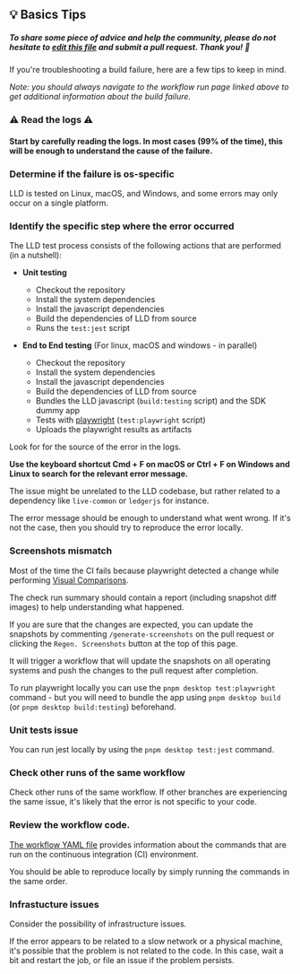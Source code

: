 ## 💡 Basics Tips

##### To share some piece of advice and help the community, please do not hesitate to [edit this file](https://github.com/LedgerHQ/ledger-live/edit/develop/tools/github-bot/tips/test-desktop.md) and submit a pull request. Thank you! 🙏

If you're troubleshooting a build failure, here are a few tips to keep in mind.

_Note: you should always navigate to the workflow run page linked above to get additional information about the build failure._

### ⚠️ Read the logs ⚠️

#### Start by carefully reading the logs. In most cases (99% of the time), this will be enough to understand the cause of the failure.

### Determine if the failure is os-specific

LLD is tested on Linux, macOS, and Windows, and some errors may only occur on a single platform.

### Identify the specific step where the error occurred

The LLD test process consists of the following actions that are performed (in a nutshell):

- **Unit testing**
  - Checkout the repository
  - Install the system dependencies
  - Install the javascript dependencies
  - Build the dependencies of LLD from source
  - Runs the `test:jest` script

- **End to End testing** (For linux, macOS and windows - in parallel)
  - Checkout the repository
  - Install the system dependencies
  - Install the javascript dependencies
  - Build the dependencies of LLD from source
  - Bundles the LLD javascript (`build:testing` script) and the SDK dummy app
  - Tests with [playwright](https://playwright.dev/) (`test:playwright` script)
  - Uploads the playwright results as artifacts

Look for for the source of the error in the logs.

**Use the keyboard shortcut Cmd + F on macOS or Ctrl + F on Windows and Linux to search for the relevant error message.**

The issue might be unrelated to the LLD codebase, but rather related to a dependency like `live-common` or `ledgerjs` for instance.

The error message should be enough to understand what went wrong. If it's not the case, then you should try to reproduce the error locally.

### Screenshots mismatch

Most of the time the CI fails because playwright detected a change while performing [Visual Comparisons](https://playwright.dev/docs/test-snapshots).

The check run summary should contain a report (including snapshot diff images) to help understanding what happened.

If you are sure that the changes are expected, you can update the snapshots by commenting `/generate-screenshots` on the pull request or clicking the `Regen. Screenshots` button at the top of this page.

It will trigger a workflow that will update the snapshots on all operating systems and push the changes to the pull request after completion.

To run playwright locally you can use the `pnpm desktop test:playwright` command - but you will need to bundle the app using `pnpm desktop build` (or `pnpm desktop build:testing`) beforehand.

### Unit tests issue

You can run jest locally by using the `pnpm desktop test:jest` command.

### Check other runs of the same workflow

Check other runs of the same workflow. If other branches are experiencing the same issue, it's likely that the error is not specific to your code.

### Review the workflow code.

[The workflow YAML file](https://github.com/LedgerHQ/ledger-live/blob/develop/.github/workflows/test-desktop.yml) provides information about the commands that are run on the continuous integration (CI) environment.

You should be able to reproduce locally by simply running the commands in the same order.

### Infrastucture issues

Consider the possibility of infrastructure issues.

If the error appears to be related to a slow network or a physical machine, it's possible that the problem is not related to the code. In this case, wait a bit and restart the job, or file an issue if the problem persists.
